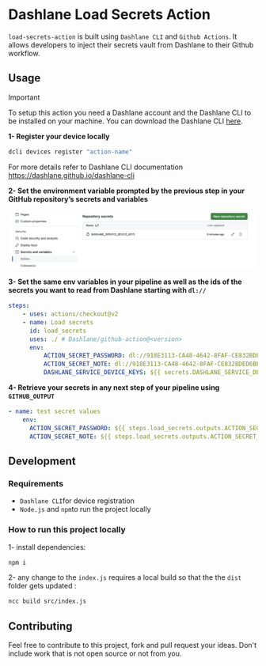 # Dashlane Load Secrets Action

`load-secrets-action` is built using `Dashlane CLI` and `Github Actions`. It allows developers to inject their secrets vault from Dashlane to their Github workflow.

## Usage

> [!IMPORTANT]  
> To setup this action you need a Dashlane account and the Dashlane CLI to be installed on your machine. You can download the Dashlane CLI [here](https://dashlane.github.io/dashlane-cli/install).

**1- Register your device locally**

```sh
dcli devices register "action-name"
```

For more details refer to Dashlane CLI documentation https://dashlane.github.io/dashlane-cli

**2- Set the environment variable prompted by the previous step in your GitHub repository’s secrets and variables**

![Github Secrets](./documentation/github_secrets.png)

**3- Set the same env variables in your pipeline as well as the ids of the secrets you want to read from Dashlane starting with `dl://`**

```yml
steps:
    - uses: actions/checkout@v2
    - name: Load secrets
      id: load_secrets
      uses: ./ # Dashlane/github-action@<version>
      env:
          ACTION_SECRET_PASSWORD: dl://918E3113-CA48-4642-8FAF-CE832BDED6BE/password
          ACTION_SECRET_NOTE: dl://918E3113-CA48-4642-8FAF-CE832BDED6BE/note
          DASHLANE_SERVICE_DEVICE_KEYS: ${{ secrets.DASHLANE_SERVICE_DEVICE_KEYS }}
```

**4- Retrieve your secrets in any next step of your pipeline using `GITHUB_OUTPUT`**

```yml
- name: test secret values
    env:
      ACTION_SECRET_PASSWORD: ${{ steps.load_secrets.outputs.ACTION_SECRET_PASSWORD }}
      ACTION_SECRET_NOTE: ${{ steps.load_secrets.outputs.ACTION_SECRET_NOTE }}
```

## Development

### Requirements

-   `Dashlane CLI`for device registration
-   `Node.js` and `npm`to run the project locally

### How to run this project locally

1- install dependencies:

```sh
npm i
```

2- any change to the `index.js` requires a local build so that the the `dist` folder gets updated :

```sh
ncc build src/index.js
```

## Contributing

Feel free to contribute to this project, fork and pull request your ideas. Don't include work that is not open source or not from you.
